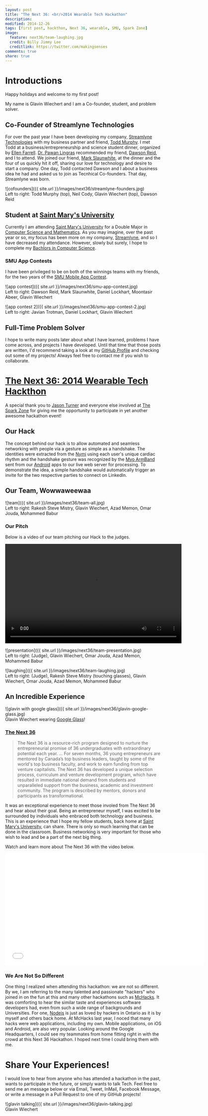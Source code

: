 ```yaml
---
layout: post
title: "The Next 36: <br/>2014 Wearable Tech Hackathon"
description: 
modified: 2014-12-26
tags: [first post, hackthon, Next 36, wearable, SMU, Spark Zone]
image:
  feature: next36/team-laughing.jpg
  credit: Billy Jimmy Lee
  creditlink: https://twitter.com/makingsenses
comments: true
share: true
---
```


# Introductions

Happy holidays and welcome to my first post!

My name is Glavin Wiechert and I am a Co-founder, student, and problem solver.

## Co-Founder of Streamlyne Technologies

For over the past year I have been developing my company, [Streamlyne Technologies](http://www.streamlyne.co/) with my business partner and friend, [Todd Murphy](https://ca.linkedin.com/in/toddnmurphy). 
I met Todd at a business/entrepreneurship and science student dinner, organized by [Ellen Farrell](https://ca.linkedin.com/pub/ellen-farrell/18/1a8/aa1). [Dr. Pawan Lingras](http://www.smu.ca/academics/departments/lingras.html) recommended my friend, [Dawson Reid](https://ca.linkedin.com/in/dawsonreid), and I to attend. We joined our friend, [Mark Slaunwhite](https://ca.linkedin.com/in/markslaunwhite), at the dinner and the four of us quickly hit it off, sharing our love for technology and desire to start a company. One day, Todd contacted Dawson and I about a business idea he had and asked us to join as Tecnhical Co-founders. That day, Streamlyne was born.

![cofounders]({{ site.url }}/images/next36/streamlyne-founders.jpg)
<br/>
Left to right: Todd Murphy (top), Neil Cody, Glavin Wiechert (top), Dawson Reid

## Student at [Saint Mary's University](http://www.smu.ca/)

Currently I am attending [Saint Mary's University](http://www.smu.ca/) for a Double Major in [Computer Science and Mathematics](http://www.smu.ca/academics/departments/mathematics-and-computing-science.html). As you may imagine, over the past year or so, my focus has been more on my company, [Streamlyne](http://www.streamlyne.co/), and so I have decreased my attendance. However, slowly but surely, I hope to complete my [Bachlors in Computer Science](http://www.smu.ca/academics/departments/math-and-cs-programscomputing-science.html). 

### SMU App Contests

I have been privileged to be on both of the winnings teams with my friends, for the two years of the [SMU Mobile App Contest](http://www.smu.ca/academics/science-mobile-app-contest.html).

![app contest]({{ site.url }}/images/next36/smu-app-contest.jpg)
<br/>
Left to right: Dawson Reid, Mark Slaunwhite, Daniel Lockhart, Moontasir Abeer, Glavin Wiechert


![app contest 2]({{ site.url }}/images/next36/smu-app-contest-2.jpg)
<br/>
Left to right: Javian Trotman, Daniel Lockhart, Glavin Wiechert

## Full-Time Problem Solver

I hope to write many posts later about what I have learned, problems I have come across, and projects I have developed. Until that time that those posts are written, I'd recommend taking a look at my [GitHub Profile](https://github.com/Glavin001) and checking out some of my projects! Always feel free to contact me if you wish to collaborate.


# [The Next 36: 2014 Wearable Tech Hackthon](https://www.eventbrite.ca/e/the-next-36-2014-wearable-tech-hackathon-tickets-12534708651)

A special thank you to [Jason Turner](https://ca.linkedin.com/pub/jason-turner/39/171/136) and everyone else involved at [The Spark Zone](http://thesparkzone.ca/) for giving me the opportunity to participate in yet another awesome hackathon event! 


## Our Hack

The concept behind our hack is to allow automated and seamless networking with people via a gesture as simple as a handshake. The identities were extracted from the [Nymi](https://www.nymi.com/) using each user's unique cardiac rhythm and the handshake gesture was recognized by the [Myo ArmBand](https://www.thalmic.com/en/myo/) sent from our [Android](http://www.android.com/) apps to our live web server for processing. To demonstrate the idea, a simple handshake would automatically trigger an invite for the two respective parties to connect on LinkedIn.

## Our Team, Wowwaweewaa

![team]({{ site.url }}/images/next36/team-all.jpg)
<br/>
Left to right: Rakesh Steve Mistry, Glavin Wiechert, Azad Memon, Omar Jouda, Mohammed Babur

### Our Pitch

Below is a video of our team pitching our Hack to the judges.

<video width="568" height="320" controls>
  <source src="{{ site.url }}/images/next36/team-presentation.mp4" type="video/mp4">
Your browser does not support the video tag.
</video>

![presentation]({{ site.url }}/images/next36/team-presentation.jpg)
<br/>
Left to right: (Judge), Glavin Wiechert, Omar Jouda, Azad Memon, Mohammed Babur

![laughing]({{ site.url }}/images/next36/team-laughing.jpg)
<br/>
Left to right: (Judge), Rakesh Steve Mistry (touching glasses), Glavin Wiechert, Omar Jouda, Azad Memon, Mohammed Babur

## An Incredible Experience

![glavin with google glass]({{ site.url }}/images/next36/glavin-google-glass.jpg)
<br/>
Glavin Wiechert wearing [Google Glass](https://www.google.ca/glass/start/)!

### [The Next 36](http://www.thenext36.ca/)

> The Next 36 is a resource-rich program designed to nurture the entrepreneurial promise of 36 undergraduates with extraordinary potential each year.
> ...
> For seven months, 36 young entrepreneurs are mentored by Canada’s top business leaders, taught by some of the world's top business faculty, and work to earn funding from top venture capitalists. The Next 36 has developed a unique selection process, curriculum and venture development program, which have resulted in immediate national demand from students and unparalleled support from the business, academic and investment community. The program is described by mentors, donors and participants as transformational.

It was an exceptional experience to meet those involed from The Next 36 and hear about their goal. Being an entrepreneur myself, I was excited to be surrounded by individuals who enbraced both technology and business. This is an experience that I hope my fellow students, back home at [Saint Mary's University](http://www.smu.ca/), can share. There is only so much learning that can be done in the classroom. Business networking is very important for those who wish to lead and be a part of the next big thing.

Watch and learn more about The Next 36 with the video below.

<iframe width="640" height="360" src="//www.youtube.com/embed/MPdNPCLboEs" frameborder="0" allowfullscreen></iframe>


### We Are Not So Different

One thing I realized when attending this hackathon: we are not so different. By we, I am referring to the many talented and passionate "hackers" who joined in on the fun at this and many other hackathons such as [McHacks](http://mchacks.io/). It was comforting to hear the similar taste and experiences software developers had, even from such a wide range of backgrounds and Universities. For one, [Nodejs](http://nodejs.org/) is just as loved by hackers in Ontario as it is by myself and others back home. At McHacks last year, I noced that many hacks were web applications, including my own. Mobile applications, on iOS and Android, are also very popular. Looking around the Google Headquarters, I could see my teammates from home fitting right in with the crowd at this Next 36 Hackathon. I hoped next time I could bring them with me.

# Share Your Experiences!

I would love to hear from anyone who has attended a hackathon in the past, wants to participate in the future, or simply wants to talk Tech. Feel free to send me an message below or via Email, Tweet, InMail, Facebook Message, or write a message in a Pull Request to one of my GitHub projects!

![glavin talking]({{ site.url }}/images/next36/glavin-talking.jpg)
<br/>
Glavin Wiechert


